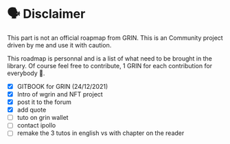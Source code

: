 # 🗣 Disclaimer

This part is not an official roapmap from GRIN. This is an Community project driven by me and use it with caution.

This roadmap is personnal and is a list of what need to be brought in the library. Of course feel free to contribute, 1 GRIN for each contribution for everybody 🎉.

* [x] GITBOOK for GRIN (24/12/2021)
* [x] Intro of wgrin and NFT project
* [x] post it to the forum
* [x] add quote&#x20;
* [ ] tuto on grin wallet&#x20;
* [ ] contact ipollo
* [ ] remake the 3 tutos in english vs with chapter on the reader&#x20;
